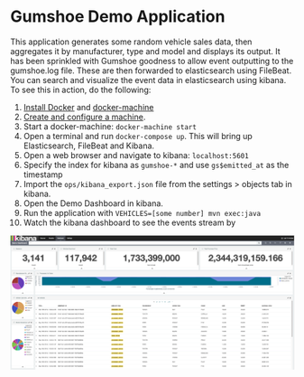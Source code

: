 # Gumshoe Demo Application
This application generates some random vehicle sales data, then aggregates it
by manufacturer, type and model and displays its output.  It has been sprinkled
with Gumshoe goodness to allow event outputting to the gumshoe.log file.  These
are then forwarded to elasticsearch using FileBeat.  You can search and
visualize the event data in elasticsearch using kibana.  To see this in action,
do the following:

1. [Install Docker](https://www.docker.com/products/docker) and [docker-machine](https://docs.docker.com/machine/install-machine/)
1. [Create and configure a machine](https://docs.docker.com/machine/get-started/).
1. Start a docker-machine: `docker-machine start`
1. Open a terminal and run ```docker-compose up```.  This will bring up
Elasticsearch, FileBeat and Kibana.
1. Open a web browser and navigate to kibana: ```localhost:5601```
1. Specify the index for kibana as ```gumshoe-*``` and use ```gs$emitted_at```
as the timestamp
1. Import the ```ops/kibana_export.json``` file from the settings > objects
tab in kibana.
1. Open the Demo Dashboard in kibana.
1. Run the application with ```VEHICLES=[some number] mvn exec:java```
1. Watch the kibana dashboard to see the events stream by

![kibana dashboard](kibana_dashboard.png)
